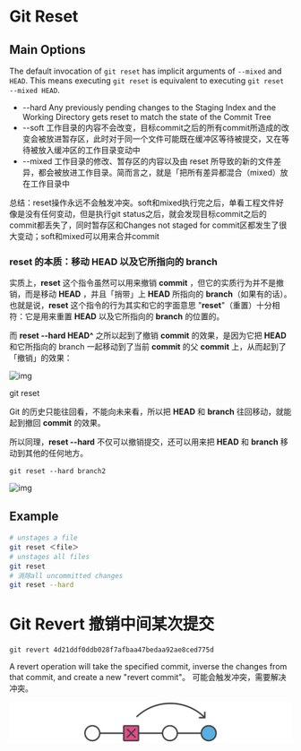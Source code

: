# Git Reset

## Main Options

The default invocation of `git reset` has implicit arguments of `--mixed` and `HEAD`. This means executing `git reset` is equivalent to executing `git reset --mixed HEAD`.

- --hard Any previously pending changes to the Staging Index and the Working Directory gets reset to match the state of the Commit Tree
- --soft 工作目录的内容不会改变，目标commit之后的所有commit所造成的改变会被放进暂存区，此时对于同一个文件可能既在缓冲区等待被提交，又在等待被放入缓冲区的工作目录变动中
- --mixed 工作目录的修改、暂存区的内容以及由 reset 所导致的新的文件差异，都会被放进工作目录。简而言之，就是「把所有差异都混合（mixed）放在工作目录中

总结：reset操作永远不会触发冲突。soft和mixed执行完之后，单看工程文件好像是没有任何变动，但是执行git status之后，就会发现目标commit之后的commit都丢失了，同时暂存区和Changes not staged for commit区都发生了很大变动；soft和mixed可以用来合并commit

### reset 的本质：移动 HEAD 以及它所指向的 branch

实质上，**reset** 这个指令虽然可以用来撤销 **commit** ，但它的实质行为并不是撤销，而是移动 **HEAD** ，并且「捎带」上 **HEAD** 所指向的 **branch**（如果有的话）。也就是说，**reset** 这个指令的行为其实和它的字面意思 "**reset**"（重置）十分相符：它是用来重置 **HEAD** 以及它所指向的 **branch** 的位置的。

而 **reset --hard HEAD^** 之所以起到了撤销 **commit** 的效果，是因为它把 **HEAD** 和它所指向的 branch 一起移动到了当前 **commit** 的父 **commit** 上，从而起到了「撤销」的效果：

![img](image/44.webp)

git reset

Git 的历史只能往回看，不能向未来看，所以把 **HEAD** 和 **branch** 往回移动，就能起到撤回 **commit** 的效果。

所以同理，**reset --hard** 不仅可以撤销提交，还可以用来把 **HEAD** 和 **branch** 移动到其他的任何地方。

```shell
git reset --hard branch2
```

![img](image/4428.webp)

## Example

```sh
# unstages a file
git reset ＜file＞
# unstages all files
git reset
# 消除all uncommitted changes
git reset --hard
```

# Git Revert  撤销中间某次提交
`git revert 4d21ddf0ddb028f7afbaa47bedaa92ae8ced775d`

A revert operation will take the specified commit, inverse the changes from that commit, and create a new "revert commit"。
可能会触发冲突，需要解决冲突。

![Git revert - Atlassian git tutorials](images/revert.svg)
